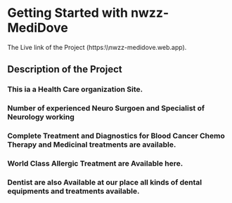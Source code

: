 # Getting Started with nwzz-MediDove

The Live link of the Project (https:\\\nwzz-medidove.web.app).

## Description of the Project

### This ia a Health Care organization Site. 
### Number of experienced Neuro Surgoen and Specialist of Neurology working
### Complete Treatment and Diagnostics for Blood Cancer Chemo Therapy and Medicinal treatments are available.
### World Class Allergic Treatment are Available here.
### Dentist are also Available at our place all kinds of dental equipments and treatments available.

